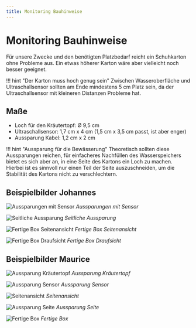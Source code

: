 ```yaml
---
title: Monitoring Bauhinweise
---
```


# Monitoring Bauhinweise

Für unsere Zwecke und den benötigten Platzbedarf reicht ein Schuhkarton ohne Probleme aus. Ein etwas höherer Karton wäre aber vielleicht noch besser geeignet.

!!! hint "Der Karton muss hoch genug sein"
    Zwischen Wasseroberfläche und Ultraschallsensor sollten am Ende mindestens 5 cm Platz sein, da der Ultraschallsensor mit kleineren Distanzen Probleme hat.

## Maße

* Loch für den Kräutertopf: Ø 9,5 cm  
* Ultraschallsensor: 1,7 cm x 4 cm (1,5 cm x 3,5 cm passt, ist aber enger)
* Aussparung Kabel: 1,2 cm x 2 cm

!!! hint "Aussparung für die Bewässerung"
    Theoretisch sollten diese Aussparungen reichen, für einfacheres Nachfüllen des Wasserspeichers bietet es sich aber an, in eine Seite des Kartons ein Loch zu machen. Hierbei ist es sinnvoll nur einen Teil der Seite auszuschneiden, um die Stabilität des Kartons nicht zu verschlechtern.

## Beispielbilder Johannes

![Aussparungen mit Sensor](2020-04-30-19-23-55.png)
*Aussparungen mit Sensor*

![Seitliche Aussparung](2020-04-30-19-25-41.png)
*Seitliche Aussparung*

![Fertige Box Seitenansicht](2020-04-30-19-26-36.png)
*Fertige Box Seitenansicht*

![Fertige Box Draufsicht](2020-04-30-19-27-46.png)
*Fertige Box Draufsicht*

## Beispielbilder Maurice

![Aussparung Kräutertopf](2020-04-30-19-29-24.png)
*Aussparung Kräutertopf*

![Aussparung Sensor](2020-04-30-19-29-53.png)
*Aussparung Sensor*

![Seitenansicht](2020-04-30-19-30-30.png)
*Seitenansicht*

![Aussparung Seite](2020-04-30-19-30-52.png)
*Aussparung Seite*

![Fertige Box](2020-04-30-19-31-18.png)
*Fertige Box*
